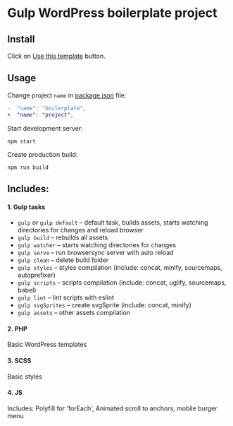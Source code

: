 # Gulp WordPress boilerplate project

## Install

Click on [Use this template](https://github.com/petersonby/gulp-wordpress/generate) button.

## Usage

Change project `name` in [package.json](https://github.com/petersonby/gulp-wordpress/package.json) file:
```diff
-  "name": "boilerplate",
+  "name": "project",
```

Start development server:
```
npm start
```
Create production build:
```
npm run build
```

## Includes:
#### 1. Gulp tasks
  * `gulp` or `gulp default` – default task, builds assets, starts watching directories for changes and reload browser
  * `gulp build` – rebuilds all assets
  * `gulp watcher` – starts watching directories for changes
  * `gulp serve` – run browsersync server with auto reload
  * `gulp clean` – delete build folder
  * `gulp styles` – styles compilation (include: concat, minify, sourcemaps, autoprefixer)
  * `gulp scripts` – scripts compilation (include: concat, uglify, sourcemaps, babel)
  * `gulp lint` – lint scripts with eslint
  * `gulp svgSprites` – create svgSprite (include: concat, minify)
  * `gulp assets` – other assets compilation
#### 2. PHP
  Basic WordPress templates
#### 3. SCSS
  Basic styles
#### 4. JS
  Includes: Polyfill for 'forEach', Animated scroll to anchors, mobile burger menu
